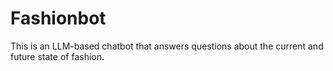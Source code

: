 # Fashionbot

This is an LLM-based chatbot that answers questions about the current and future state of fashion.